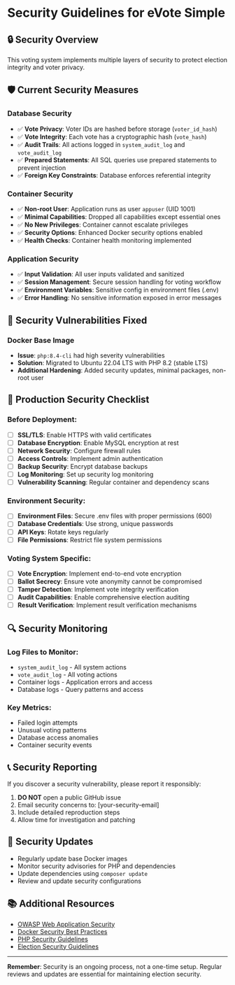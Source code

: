 # Security Guidelines for eVote Simple

## 🔒 Security Overview

This voting system implements multiple layers of security to protect election integrity and voter privacy.

## 🛡️ Current Security Measures

### Database Security
- ✅ **Vote Privacy**: Voter IDs are hashed before storage (`voter_id_hash`)
- ✅ **Vote Integrity**: Each vote has a cryptographic hash (`vote_hash`)
- ✅ **Audit Trails**: All actions logged in `system_audit_log` and `vote_audit_log`
- ✅ **Prepared Statements**: All SQL queries use prepared statements to prevent injection
- ✅ **Foreign Key Constraints**: Database enforces referential integrity

### Container Security
- ✅ **Non-root User**: Application runs as user `appuser` (UID 1001)
- ✅ **Minimal Capabilities**: Dropped all capabilities except essential ones
- ✅ **No New Privileges**: Container cannot escalate privileges
- ✅ **Security Options**: Enhanced Docker security options enabled
- ✅ **Health Checks**: Container health monitoring implemented

### Application Security
- ✅ **Input Validation**: All user inputs validated and sanitized
- ✅ **Session Management**: Secure session handling for voting workflow
- ✅ **Environment Variables**: Sensitive config in environment files (.env)
- ✅ **Error Handling**: No sensitive information exposed in error messages

## 🚨 Security Vulnerabilities Fixed

### Docker Base Image
- **Issue**: `php:8.4-cli` had high severity vulnerabilities
- **Solution**: Migrated to Ubuntu 22.04 LTS with PHP 8.2 (stable LTS)
- **Additional Hardening**: Added security updates, minimal packages, non-root user

## 🔧 Production Security Checklist

### Before Deployment:
- [ ] **SSL/TLS**: Enable HTTPS with valid certificates
- [ ] **Database Encryption**: Enable MySQL encryption at rest
- [ ] **Network Security**: Configure firewall rules
- [ ] **Access Controls**: Implement admin authentication
- [ ] **Backup Security**: Encrypt database backups
- [ ] **Log Monitoring**: Set up security log monitoring
- [ ] **Vulnerability Scanning**: Regular container and dependency scans

### Environment Security:
- [ ] **Environment Files**: Secure .env files with proper permissions (600)
- [ ] **Database Credentials**: Use strong, unique passwords
- [ ] **API Keys**: Rotate keys regularly
- [ ] **File Permissions**: Restrict file system permissions

### Voting System Specific:
- [ ] **Vote Encryption**: Implement end-to-end vote encryption
- [ ] **Ballot Secrecy**: Ensure vote anonymity cannot be compromised
- [ ] **Tamper Detection**: Implement vote integrity verification
- [ ] **Audit Capabilities**: Enable comprehensive election auditing
- [ ] **Result Verification**: Implement result verification mechanisms

## 🔍 Security Monitoring

### Log Files to Monitor:
- `system_audit_log` - All system actions
- `vote_audit_log` - All voting actions
- Container logs - Application errors and access
- Database logs - Query patterns and access

### Key Metrics:
- Failed login attempts
- Unusual voting patterns
- Database access anomalies
- Container security events

## 📞 Security Reporting

If you discover a security vulnerability, please report it responsibly:

1. **DO NOT** open a public GitHub issue
2. Email security concerns to: [your-security-email]
3. Include detailed reproduction steps
4. Allow time for investigation and patching

## 🔄 Security Updates

- Regularly update base Docker images
- Monitor security advisories for PHP and dependencies
- Update dependencies using `composer update`
- Review and update security configurations

## 📚 Additional Resources

- [OWASP Web Application Security](https://owasp.org/www-project-top-ten/)
- [Docker Security Best Practices](https://docs.docker.com/engine/security/)
- [PHP Security Guidelines](https://www.php.net/manual/en/security.php)
- [Election Security Guidelines](https://www.cisa.gov/election-security)

---

**Remember**: Security is an ongoing process, not a one-time setup. Regular reviews and updates are essential for maintaining election security.